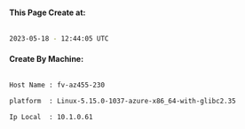 
   
#### This Page Create at:

```bash

2023-05-18 - 12:44:05 UTC

```

#### Create By Machine:

```bash

Host Name : fv-az455-230

platform  : Linux-5.15.0-1037-azure-x86_64-with-glibc2.35

Ip Local  : 10.1.0.61

```

